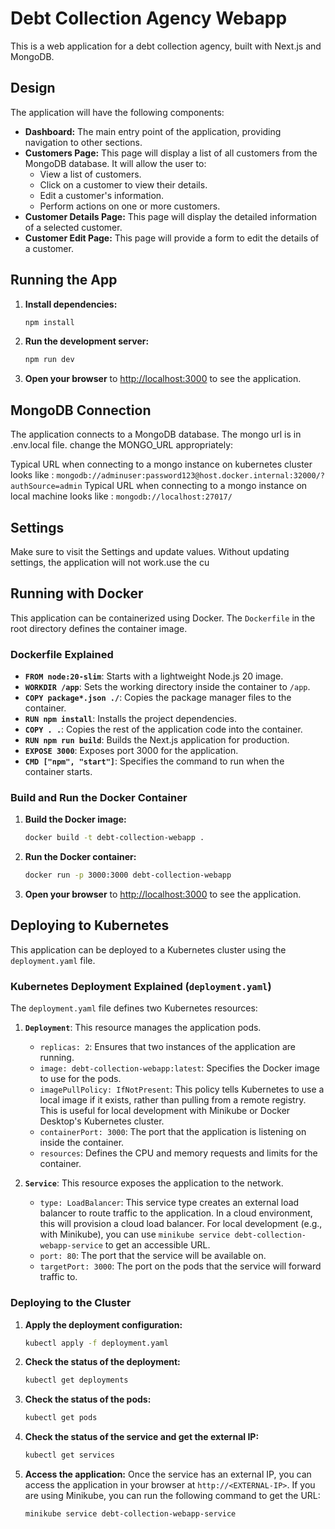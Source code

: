 # Debt Collection Agency Webapp

This is a web application for a debt collection agency, built with Next.js and MongoDB.

## Design

The application will have the following components:

- **Dashboard:** The main entry point of the application, providing navigation to other sections.
- **Customers Page:** This page will display a list of all customers from the MongoDB database. It will allow the user to:
  - View a list of customers.
  - Click on a customer to view their details.
  - Edit a customer's information.
  - Perform actions on one or more customers.
- **Customer Details Page:** This page will display the detailed information of a selected customer.
- **Customer Edit Page:** This page will provide a form to edit the details of a customer.

## Running the App

1.  **Install dependencies:**
    ```bash
    npm install
    ```
2.  **Run the development server:**
    ```bash
    npm run dev
    ```
3.  **Open your browser** to [http://localhost:3000](http://localhost:3000) to see the application.

## MongoDB Connection

The application connects to a MongoDB database. The mongo url is in .env.local file. change the MONGO_URL appropriately:

Typical URL when connecting to a mongo instance on kubernetes cluster looks like : `mongodb://adminuser:password123@host.docker.internal:32000/?authSource=admin`
Typical URL when connecting to a mongo instance on local machine looks like : `mongodb://localhost:27017/`

## Settings

Make sure to visit the Settings and update values. Without updating settings, the application will not work.use the cu

## Running with Docker

This application can be containerized using Docker. The `Dockerfile` in the root directory defines the container image.

### Dockerfile Explained

- **`FROM node:20-slim`**: Starts with a lightweight Node.js 20 image.
- **`WORKDIR /app`**: Sets the working directory inside the container to `/app`.
- **`COPY package*.json ./`**: Copies the package manager files to the container.
- **`RUN npm install`**: Installs the project dependencies.
- **`COPY . .`**: Copies the rest of the application code into the container.
- **`RUN npm run build`**: Builds the Next.js application for production.
- **`EXPOSE 3000`**: Exposes port 3000 for the application.
- **`CMD ["npm", "start"]`**: Specifies the command to run when the container starts.

### Build and Run the Docker Container

1.  **Build the Docker image:**
    ```bash
    docker build -t debt-collection-webapp .
    ```
2.  **Run the Docker container:**
    ```bash
    docker run -p 3000:3000 debt-collection-webapp
    ```
3.  **Open your browser** to [http://localhost:3000](http://localhost:3000) to see the application.

## Deploying to Kubernetes

This application can be deployed to a Kubernetes cluster using the `deployment.yaml` file.

### Kubernetes Deployment Explained (`deployment.yaml`)

The `deployment.yaml` file defines two Kubernetes resources:

1.  **`Deployment`**: This resource manages the application pods.

    - `replicas: 2`: Ensures that two instances of the application are running.
    - `image: debt-collection-webapp:latest`: Specifies the Docker image to use for the pods.
    - `imagePullPolicy: IfNotPresent`: This policy tells Kubernetes to use a local image if it exists, rather than pulling from a remote registry. This is useful for local development with Minikube or Docker Desktop's Kubernetes cluster.
    - `containerPort: 3000`: The port that the application is listening on inside the container.
    - `resources`: Defines the CPU and memory requests and limits for the container.

2.  **`Service`**: This resource exposes the application to the network.
    - `type: LoadBalancer`: This service type creates an external load balancer to route traffic to the application. In a cloud environment, this will provision a cloud load balancer. For local development (e.g., with Minikube), you can use `minikube service debt-collection-webapp-service` to get an accessible URL.
    - `port: 80`: The port that the service will be available on.
    - `targetPort: 3000`: The port on the pods that the service will forward traffic to.

### Deploying to the Cluster

1.  **Apply the deployment configuration:**

    ```bash
    kubectl apply -f deployment.yaml
    ```

2.  **Check the status of the deployment:**

    ```bash
    kubectl get deployments
    ```

3.  **Check the status of the pods:**

    ```bash
    kubectl get pods
    ```

4.  **Check the status of the service and get the external IP:**

    ```bash
    kubectl get services
    ```

5.  **Access the application:**
    Once the service has an external IP, you can access the application in your browser at `http://<EXTERNAL-IP>`.
    If you are using Minikube, you can run the following command to get the URL:
    ```bash
    minikube service debt-collection-webapp-service
    ```
